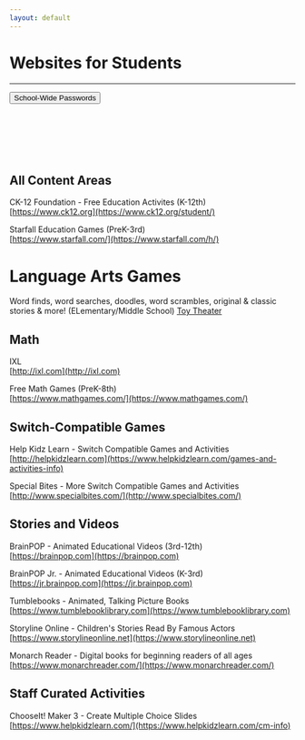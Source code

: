 ```yaml
---
layout: default
---
```

# Websites for Students
---

<a href="../password_redirect.html"><button class="button button2">School-Wide Passwords</button></a>
<p>&nbsp;</p>
<p>&nbsp;</p>
<p>&nbsp;</p>


## All Content Areas
CK-12 Foundation - Free Education Activites (K-12th)  
[https://www.ck12.org](https://www.ck12.org/student/)

Starfall Education Games (PreK-3rd)  
[https://www.starfall.com/](https://www.starfall.com/h/)

# Language Arts Games
Word finds, word searches, doodles, word scrambles, original & classic stories & more! (ELementary/Middle School)
[Toy Theater](https://toytheater.com/category/language-arts/)



## Math 
IXL  
[http://ixl.com](http://ixl.com)

Free Math Games (PreK-8th)  
[https://www.mathgames.com/](https://www.mathgames.com/)


## Switch-Compatible Games
Help Kidz Learn - Switch Compatible Games and Activities  
[http://helpkidzlearn.com](https://www.helpkidzlearn.com/games-and-activities-info)

Special Bites - More Switch Compatible Games and Activities
[http://www.specialbites.com/](http://www.specialbites.com/)


## Stories and Videos
BrainPOP - Animated Educational Videos (3rd-12th)  
[https://brainpop.com](https://brainpop.com)

BrainPOP Jr. - Animated Educational Videos (K-3rd)  
[https://jr.brainpop.com](https://jr.brainpop.com)

Tumblebooks - Animated, Talking Picture Books  
[https://www.tumblebooklibrary.com](https://www.tumblebooklibrary.com)

Storyline Online - Children's Stories Read By Famous Actors  
[https://www.storylineonline.net](https://www.storylineonline.net)

Monarch Reader - Digital books for beginning readers of all ages
[https://www.monarchreader.com/](https://www.monarchreader.com/)

## Staff Curated Activities
ChooseIt! Maker 3 - Create Multiple Choice Slides
[https://www.helpkidzlearn.com/](https://www.helpkidzlearn.com/cm-info)




